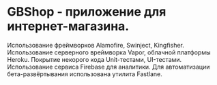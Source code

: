 # GBShop - приложение для интернет-магазина.
Использование фреймворков Alamofire, Swinject, Kingfisher.
Использование серверного вреймворка Vapor, облачной платформы Heroku.
Покрытие некорого кода Unit-тестами, UI-тестами.
Использование сервиса Firebase для аналитики.
Для автоматизации бета-развёртывания использована утилита Fastlane.
